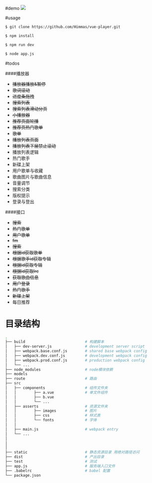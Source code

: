 #demo
![](http://ww4.sinaimg.cn/large/675f4a91jw1f1w7pyfbf8g20lm0hakjm.gif)

#usage

```bash
$ git clone https://github.com/Himmas/vue-player.git

$ npm install

$ npm run dev

$ node app.js

```


#todos

####播放器

- ~~播放器播放&暂停~~
- ~~歌词滚动~~
- ~~进度条拖拽~~
- ~~搜索列表~~
- ~~搜索列表滑动分页~~
- ~~小播放器~~
- ~~推荐页面轮播~~
- ~~推荐页热门歌单~~
- ~~歌单~~
- ~~播放列表页面~~
- ~~播放列表下层禁止滚动~~
- 播放列表逻辑
- 热门歌手
- 新碟上架
- 用户歌单与收藏
- 歌曲图片与歌曲信息
- 音量调节
- 搜索分类
- 版权提示
- 登录与登出

####接口
- ~~搜索~~
- ~~热门歌单~~
- ~~用户歌单~~
- ~~fm~~
- ~~搜索~~
- ~~根据id获取歌单~~
- ~~根据歌手id获取专辑~~
- ~~根据id获取专辑~~
- ~~根据id获取lrc~~
- ~~获取歌曲信息~~
- ~~用户登录~~
- ~~热门歌手~~
- ~~新碟上架~~
- 每日推荐

# 目录结构
``` bash
.
├── build                           # 构建脚本
│   ├── dev-server.js               # development server script
│   ├── webpack.base.conf.js        # shared base webpack config
│   ├── webpack.dev.conf.js         # development webpack config
│   ├── webpack.prod.conf.js        # production webpack config
│   └── ...
├── node_modules                    # node模块依赖
├── models
├── route                           # 路由
├── src
│   ├── components                  # 组件文件夹
│   │        ├── a.vue              # 单文件组件
│   │        ├── b.vue
│   │        └── ...
│   ├── asserts                     # 资源文件夹
│   │        ├── images             # 图片
│   │        ├── css                # 样式表
│   │        └── fonts              # 字体
│   │
│   ├── main.js                     # webpack entry
│   └── ...
│
│
│
├── static                          # 静态资源目录 用绝对路径访问
├── dist                            # 产出目录
├── test                            # 测试
├── app.js                          # 服务端入口文件
├── .babelrc                        # babel 配置
└── package.json
```

